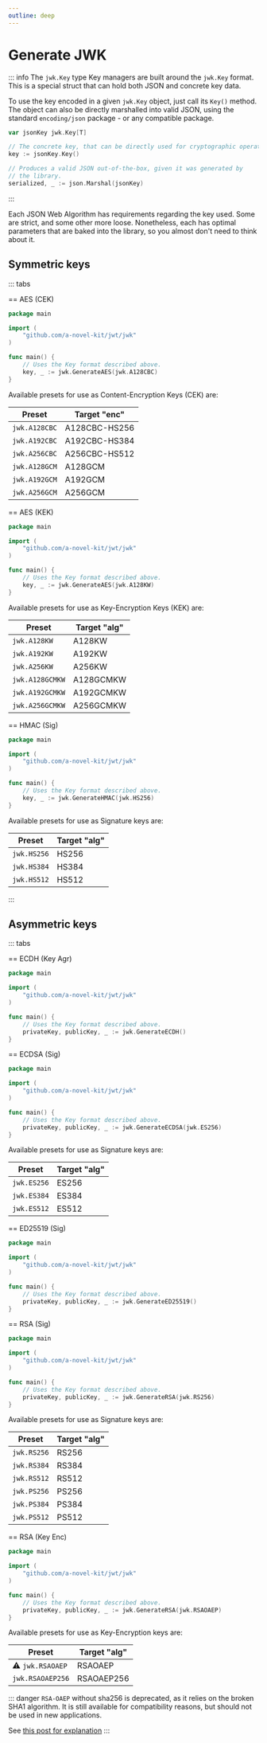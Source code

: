 ```yaml
---
outline: deep
---
```


# Generate JWK

::: info The `jwk.Key` type
Key managers are built around the `jwk.Key` format. This is a special struct that can hold both JSON and concrete key
data.

To use the key encoded in a given `jwk.Key` object, just call its `Key()` method. The object can also be directly
marshalled into valid JSON, using the standard `encoding/json` package - or any compatible package.

```go
var jsonKey jwk.Key[T]

// The concrete key, that can be directly used for cryptographic operations.
key := jsonKey.Key()

// Produces a valid JSON out-of-the-box, given it was generated by
// the library.
serialized, _ := json.Marshal(jsonKey)
```

:::

Each JSON Web Algorithm has requirements regarding the key used. Some are strict, and some other more loose.
Nonetheless, each has optimal parameters that are baked into the library, so you almost don't need to think about it.

## Symmetric keys

::: tabs

== AES (CEK)

```go
package main

import (
	"github.com/a-novel-kit/jwt/jwk"
)

func main() {
	// Uses the Key format described above.
	key, _ := jwk.GenerateAES(jwk.A128CBC)
}
```

Available presets for use as Content-Encryption Keys (CEK) are:

| Preset        | Target "enc"  |
| ------------- | ------------- |
| `jwk.A128CBC` | A128CBC-HS256 |
| `jwk.A192CBC` | A192CBC-HS384 |
| `jwk.A256CBC` | A256CBC-HS512 |
| `jwk.A128GCM` | A128GCM       |
| `jwk.A192GCM` | A192GCM       |
| `jwk.A256GCM` | A256GCM       |

== AES (KEK)

```go
package main

import (
	"github.com/a-novel-kit/jwt/jwk"
)

func main() {
	// Uses the Key format described above.
	key, _ := jwk.GenerateAES(jwk.A128KW)
}
```

Available presets for use as Key-Encryption Keys (KEK) are:

| Preset          | Target "alg" |
| --------------- | ------------ |
| `jwk.A128KW`    | A128KW       |
| `jwk.A192KW`    | A192KW       |
| `jwk.A256KW`    | A256KW       |
| `jwk.A128GCMKW` | A128GCMKW    |
| `jwk.A192GCMKW` | A192GCMKW    |
| `jwk.A256GCMKW` | A256GCMKW    |

== HMAC (Sig)

```go
package main

import (
	"github.com/a-novel-kit/jwt/jwk"
)

func main() {
	// Uses the Key format described above.
	key, _ := jwk.GenerateHMAC(jwk.HS256)
}
```

Available presets for use as Signature keys are:

| Preset      | Target "alg" |
| ----------- | ------------ |
| `jwk.HS256` | HS256        |
| `jwk.HS384` | HS384        |
| `jwk.HS512` | HS512        |

:::

## Asymmetric keys

::: tabs

== ECDH (Key Agr)

```go
package main

import (
	"github.com/a-novel-kit/jwt/jwk"
)

func main() {
	// Uses the Key format described above.
	privateKey, publicKey, _ := jwk.GenerateECDH()
}
```

== ECDSA (Sig)

```go
package main

import (
	"github.com/a-novel-kit/jwt/jwk"
)

func main() {
	// Uses the Key format described above.
	privateKey, publicKey, _ := jwk.GenerateECDSA(jwk.ES256)
}
```

Available presets for use as Signature keys are:

| Preset      | Target "alg" |
| ----------- | ------------ |
| `jwk.ES256` | ES256        |
| `jwk.ES384` | ES384        |
| `jwk.ES512` | ES512        |

== ED25519 (Sig)

```go
package main

import (
	"github.com/a-novel-kit/jwt/jwk"
)

func main() {
	// Uses the Key format described above.
	privateKey, publicKey, _ := jwk.GenerateED25519()
}
```

== RSA (Sig)

```go
package main

import (
	"github.com/a-novel-kit/jwt/jwk"
)

func main() {
	// Uses the Key format described above.
	privateKey, publicKey, _ := jwk.GenerateRSA(jwk.RS256)
}
```

Available presets for use as Signature keys are:

| Preset      | Target "alg" |
| ----------- | ------------ |
| `jwk.RS256` | RS256        |
| `jwk.RS384` | RS384        |
| `jwk.RS512` | RS512        |
| `jwk.PS256` | PS256        |
| `jwk.PS384` | PS384        |
| `jwk.PS512` | PS512        |

== RSA (Key Enc)

```go
package main

import (
	"github.com/a-novel-kit/jwt/jwk"
)

func main() {
	// Uses the Key format described above.
	privateKey, publicKey, _ := jwk.GenerateRSA(jwk.RSAOAEP)
}
```

Available presets for use as Key-Encryption keys are:

| Preset           | Target "alg" |
| ---------------- | ------------ |
| ⚠️ `jwk.RSAOAEP` | RSAOAEP      |
| `jwk.RSAOAEP256` | RSAOAEP256   |

::: danger
`RSA-OAEP` without sha256 is deprecated, as it relies on the broken SHA1 algorithm. It is still available for
compatibility reasons, but should not be used in new applications.

See [this post for explanation](https://crypto.stackexchange.com/a/3691)
:::
